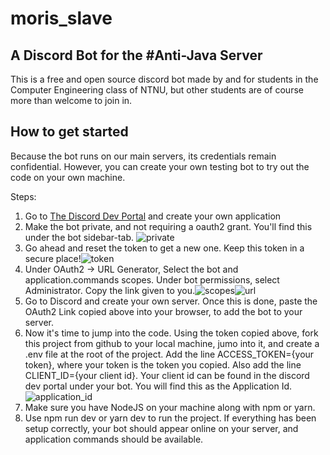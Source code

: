 # moris_slave

## A Discord Bot for the #Anti-Java Server

This is a free and open source discord bot made by and for students in the Computer Engineering class of NTNU, but other students are of course more than welcome to join in.

## How to get started

Because the bot runs on our main servers, its credentials remain confidential. However, you can create your own testing bot to try out the code on your own machine.

Steps:

1. Go to [The Discord Dev Portal](https://discord.com/developers/applications) and create your own application
2. Make the bot private, and not requiring a oauth2 grant. You'll find this under the bot sidebar-tab. ![private](https://github.com/lille-morille/moris_slave/assets/69890033/49f9af9c-27d1-4570-a6a2-98f0779a8e55)
4. Go ahead and reset the token to get a new one. Keep this token in a secure place!![token](https://github.com/lille-morille/moris_slave/assets/69890033/9b5fd7f3-3e4f-44f4-a78b-7d6858cd484a)
5. Under OAuth2 -> URL Generator, Select the bot and application.commands scopes. Under bot permissions, select Administrator. Copy the link given to you.![scopes](https://github.com/lille-morille/moris_slave/assets/69890033/02278f0a-9fd5-4677-aa26-4e6f6859654d)![url](https://github.com/lille-morille/moris_slave/assets/69890033/77f71526-90d1-4336-96e4-182d28bb7ebd)
6. Go to Discord and create your own server. Once this is done, paste the OAuth2 Link copied above into your browser, to add the bot to your server.
7. Now it's time to jump into the code. Using the token copied above, fork this project from github to your local machine, jumo into it, and create a .env file at the root of the project. Add the line ACCESS_TOKEN={your token}, where your token is the token you copied. Also add the line CLIENT_ID={your client id}. Your client id can be found in the discord dev portal under your bot. You will find this as the Application Id.![application_id](https://github.com/lille-morille/moris_slave/assets/69890033/5f825c1c-05ea-4a42-99e4-d18725467e1f)
8. Make sure you have NodeJS on your machine along with npm or yarn.
9. Use npm run dev or yarn dev to run the project. If everything has been setup correctly, your bot should appear online on your server, and application commands should be available.
